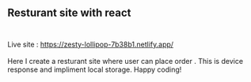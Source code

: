 ## Resturant site with react <br> <br>
Live site : https://zesty-lollipop-7b38b1.netlify.app/ <br> <br>
Here I create a resturant site where user can place order . This is device response and impliment local storage. 
Happy coding!
